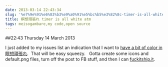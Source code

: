 ```yaml
---
date: 2013-03-14 22:43:34
slug: '%e7%9e%91%e6%83%b3%e9%a0%91%e5%bc%b5%e3%82%8c-timer-is-all-white-atm'
title: 瞑想頑張れ timer is all white atm
tags: meisogambare,my code,open source
---
```


##22:43 Thursday 14 March 2013

I just added to my issues list an indication that I want to [have a bit of color in 瞑想頑張れ](https://github.com/thunderrabbit/meiso-gambare/issues/2).  That will be easy squeezy.   Gotta create some icons and default.png files, turn off the post to FB stuff, and then I can [fuckitship.it](http://fuckitship.it/).
